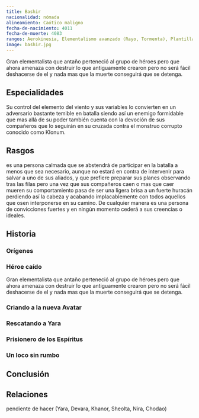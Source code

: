 ```yaml
---
title: Bashir
nacionalidad: nómada
alineamiento: Caótico maligno
fecha-de-nacimiento: 4011
fecha-de-muerte: 4083
rangos: Aerokinesia, Elementalismo avanzado (Rayo, Tormenta), Plantilla de Aire
image: bashir.jpg
---
```


Gran elementalista que antaño perteneció al grupo de héroes pero que ahora amenaza con destruir lo que antiguamente crearon pero no será fácil deshacerse de el y nada mas que la muerte conseguirá que se detenga.

## Especialidades

Su control del elemento del viento y sus variables lo convierten en un adversario bastante temible en batalla siendo así un enemigo formidable que mas allá de su poder también cuenta con la devoción de sus compañeros que lo seguirán en su cruzada contra el monstruo corrupto conocido como Klonum.

## Rasgos

 es una persona calmada que se abstendrá de participar en la batalla a menos que sea necesario, aunque no estará en contra de intervenir para salvar a uno de sus aliados, y que prefiere preparar sus planes observando tras las filas pero una vez que sus compañeros caen o mas que caer mueren su comportamiento pasa de ser una ligera brisa a un fuerte huracán perdiendo así la cabeza y acabando implacablemente con todos aquellos que osen interponerse en su camino. De cualquier manera es una persona de convicciones fuertes y en ningún momento cederá a sus creencias o ideales.

## Historia

### Orígenes



### Héroe caído

Gran elementalista que antaño perteneció al grupo de héroes pero que ahora amenaza con destruir lo que antiguamente crearon pero no será fácil deshacerse de el y nada mas que la muerte conseguirá que se detenga.

### Criando a la nueva Avatar



### Rescatando a Yara



### Prisionero de los Espíritus



### Un loco sin rumbo



## Conclusión



## Relaciones

pendiente de hacer (Yara, Devara, Khanor, Sheolta, Nira, Chodao)